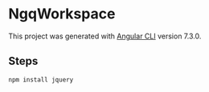 # NgqWorkspace

This project was generated with [Angular CLI](https://github.com/angular/angular-cli) version 7.3.0.

## Steps

`npm install jquery `

